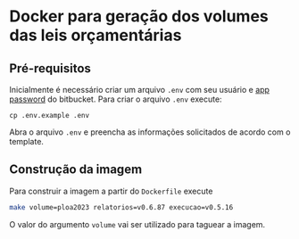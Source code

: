 # Docker para geração dos volumes das leis orçamentárias

## Pré-requisitos

Inicialmente é necessário criar um arquivo `.env` com seu usuário e [app password](https://support.atlassian.com/bitbucket-cloud/docs/app-passwords/) do bitbucket. Para criar o arquivo `.env` execute:

```
cp .env.example .env
```

Abra o arquivo `.env` e preencha as informações solicitados de acordo com o template. 

## Construção da imagem

Para construir a imagem a partir do `Dockerfile` execute

```bash
make volume=ploa2023 relatorios=v0.6.87 execucao=v0.5.16
```

O valor do argumento `volume` vai ser utilizado para taguear a imagem.
